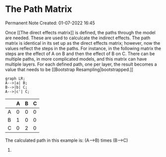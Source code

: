 # The Path Matrix
Permanent Note
Created: 01-07-2022 16:45


Once [[The direct effects matrix]] is defined, the paths through the model are needed. These are used to calculcate the indirect effects. The path matrix is identical in its set up as the direct effects matrix; however, now the values reflect the steps in the paths. For instance, in the following matrix the steps are the effect of A on B and then the effect of B on C. There can be multiple paths, in more complicated models, and this matrix can have multiple layers. For each defined path, one per layer, the result becomes a value that needs to be [[Bootstrap Resampling|bootstrapped.]]

```mermaid
graph LR;
A-->|a| B;
B-->|b| C;
A-->|c'| C;
```

| |A|B|C|
|---|---|---|---|
|A|0|0|0|
|B|1|0|0|
|C|0|2|0|

The calculated path in this example is:
(A-->B) times (B-->C)

1. 